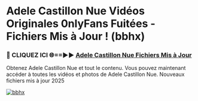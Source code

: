 # Adele Castillon Nue Vidéos Originales 0nlyFans Fuitées - Fichiers Mis à Jour ! (bbhx)

<h3>🔴 CLIQUEZ ICI 🌐==►► <a href="https://tinyurl.com/2pmr4ezf" rel="nofollow">Adele Castillon Nue Fichiers Mis à Jour</a></h3>

Obtenez Adele Castillon Nue et tout le contenu. Vous pouvez maintenant accéder à toutes les vidéos et photos de Adele Castillon Nue. Nouveaux fichiers mis à jour 2025

[![bbhx](https://i.imgur.com/6SNvagu.gif)](https://tinyurl.com/2pmr4ezf)
